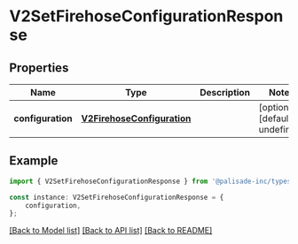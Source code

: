 # V2SetFirehoseConfigurationResponse


## Properties

Name | Type | Description | Notes
------------ | ------------- | ------------- | -------------
**configuration** | [**V2FirehoseConfiguration**](V2FirehoseConfiguration.md) |  | [optional] [default to undefined]

## Example

```typescript
import { V2SetFirehoseConfigurationResponse } from '@palisade-inc/typescript-sdk';

const instance: V2SetFirehoseConfigurationResponse = {
    configuration,
};
```

[[Back to Model list]](../README.md#documentation-for-models) [[Back to API list]](../README.md#documentation-for-api-endpoints) [[Back to README]](../README.md)
